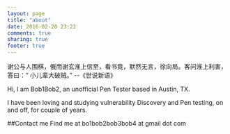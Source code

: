 ```yaml
---
layout: page
title: "about"
date: 2016-02-20 23:22
comments: true
sharing: true
footer: true
---
```

谢公与人围棋，俄而谢玄淮上信至，看书竟，默然无言，徐向局。客问淮上利害，答曰：“ 小儿辈大破贼。” --《世说新语》

Hi, I am Bob1Bob2, an unofficial Pen Tester based in Austin, TX.

I have been loving and studying vulnerability Discovery and Pen testing, on and off, for couple of years.

##Contact me
Find me at bo1bob2bob3bob4 at gmail dot com



